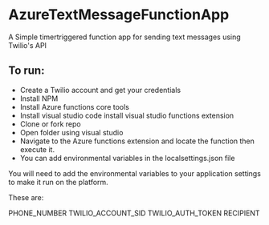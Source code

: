 # AzureTextMessageFunctionApp
A Simple timertriggered function app for sending text messages using Twilio's API

## To run:

- Create a Twilio account and get your credentials
- Install NPM
- Install Azure functions core tools 
- Install visual studio code install visual studio functions extension 
- Clone or fork repo 
- Open folder using visual studio 
- Navigate to the Azure functions extension and locate the function then execute it. 
- You can add environmental variables in the localsettings.json file

You will need to add the environmental variables to your application settings to make it run on the platform.

These are:

PHONE_NUMBER TWILIO_ACCOUNT_SID TWILIO_AUTH_TOKEN RECIPIENT
